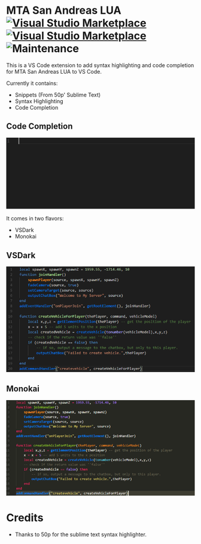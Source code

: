 # MTA San Andreas LUA [![Visual Studio Marketplace](https://img.shields.io/vscode-marketplace/d/subtixx.mtasa-lua.svg?style=flat-square)](https://marketplace.visualstudio.com/items?itemName=subtixx.mtasa-lua) [![Visual Studio Marketplace](https://img.shields.io/vscode-marketplace/v/subtixx.mtasa-lua.svgsvg?style=flat-square)](https://marketplace.visualstudio.com/items?itemName=subtixx.mtasa-lua) ![Maintenance](https://img.shields.io/maintenance/yes/2018.svg?style=flat-square)

This is a VS Code extension to add syntax highlighting and code completion for MTA San Andreas LUA to VS Code.

Currently it contains:
- Snippets (From 50p' Sublime Text)
- Syntax Highlighting
- Code Completion

## Code Completion

![CodeCompletion](./images/CodeCompletion.gif)

It comes in two flavors:
- VSDark
- Monokai

## VSDark

![VSDark](./images/VSDark.png)

## Monokai

![Monokai](./images/Monokai.png)

# Credits
- Thanks to 50p for the sublime text syntax highlighter.